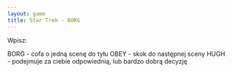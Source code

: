 ```yaml
---
layout: game
title: Star Trek - BORG
---
```


Wpisz:

BORG - cofa o jedną scenę do tyłu
OBEY - skok do następnej sceny
HUGH - podejmuje za ciebie odpowiednią, lub bardzo dobrą decyzję
